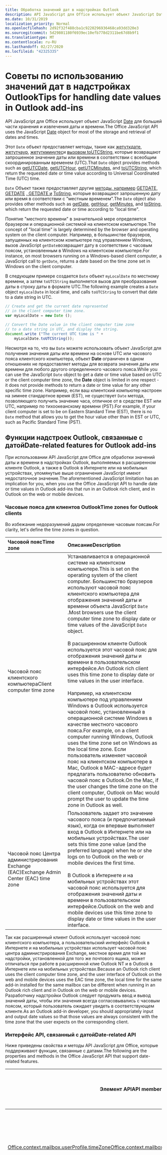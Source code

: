 ```yaml
---
title: Обработка значений дат в надстройках Outlook
description: API JavaScript для Office использует объект JavaScript Date для большей части хранения и извлечения даты и времени.
ms.date: 10/31/2019
localization_priority: Normal
ms.openlocfilehash: 2d92f32f488cba1c9220296936468ca93dd320e3
ms.sourcegitcommit: 5d29801180f6939ec10efb778d2311be67d8b9f1
ms.translationtype: MT
ms.contentlocale: ru-RU
ms.lasthandoff: 02/27/2020
ms.locfileid: "42325335"
---
```

# <a name="tips-for-handling-date-values-in-outlook-add-ins"></a><span data-ttu-id="9c34d-103">Советы по использованию значений дат в надстройках Outlook</span><span class="sxs-lookup"><span data-stu-id="9c34d-103">Tips for handling date values in Outlook add-ins</span></span>

<span data-ttu-id="9c34d-104">API JavaScript для Office использует объект JavaScript [Date](https://www.w3schools.com/jsref/jsref_obj_date.asp) для большей части хранения и извлечения даты и времени.</span><span class="sxs-lookup"><span data-stu-id="9c34d-104">The Office JavaScript API uses the JavaScript [Date](https://www.w3schools.com/jsref/jsref_obj_date.asp) object for most of the storage and retrieval of dates and times.</span></span> 

<span data-ttu-id="9c34d-105">Этот `Date` объект предоставляет методы, такие как [жетуткдате](https://www.w3schools.com/jsref/jsref_getutcdate.asp), [жетутчаур](https://www.w3schools.com/jsref/jsref_getutchours.asp), [жетуткминутес](https://www.w3schools.com/jsref/jsref_getutcminutes.asp)и [вызовом toUTCString](https://www.w3schools.com/jsref/jsref_toutcstring.asp), которые возвращают запрошенное значение даты или времени в соответствии с всеобщим скоординированным временем (UTC).</span><span class="sxs-lookup"><span data-stu-id="9c34d-105">That `Date` object provides methods such as [getUTCDate](https://www.w3schools.com/jsref/jsref_getutcdate.asp), [getUTCHour](https://www.w3schools.com/jsref/jsref_getutchours.asp), [getUTCMinutes](https://www.w3schools.com/jsref/jsref_getutcminutes.asp), and [toUTCString](https://www.w3schools.com/jsref/jsref_toutcstring.asp), which return the requested date or time value according to Universal Coordinated Time (UTC) time.</span></span>

<span data-ttu-id="9c34d-106">`Date` Объект также предоставляет другие [методы, например](https://www.w3schools.com/jsref/jsref_getutchours.asp) [GETDATE, GETDATE](https://www.w3schools.com/jsref/jsref_getutcdate.asp) [, GETDATE и](https://www.w3schools.com/jsref/jsref_getminutes.asp) [ToString](https://www.w3schools.com/jsref/jsref_tostring_date.asp), которые возвращают запрошенную дату или время в соответствии с "местным временем".</span><span class="sxs-lookup"><span data-stu-id="9c34d-106">The `Date` object also provides other methods such as [getDate](https://www.w3schools.com/jsref/jsref_getutcdate.asp), [getHour](https://www.w3schools.com/jsref/jsref_getutchours.asp), [getMinutes](https://www.w3schools.com/jsref/jsref_getminutes.asp), and [toString](https://www.w3schools.com/jsref/jsref_tostring_date.asp), which return the requested date or time according to "local time".</span></span>

<span data-ttu-id="9c34d-107">Понятие "местного времени" в значительной мере определяется браузером и операционной системой на клиентском компьютере.</span><span class="sxs-lookup"><span data-stu-id="9c34d-107">The concept of "local time" is largely determined by the browser and operating system on the client computer.</span></span> <span data-ttu-id="9c34d-108">Например, в большинстве браузеров, запущенных на клиентском компьютере под управлением Windows, вызов JavaScript `getDate`возвращает дату в соответствии с часовым поясом, установленным в Windows на клиентском компьютере.</span><span class="sxs-lookup"><span data-stu-id="9c34d-108">For instance, on most browsers running on a Windows-based client computer, a JavaScript call to `getDate`, returns a date based on the time zone set in Windows on the client computer.</span></span>

<span data-ttu-id="9c34d-109">В следующем примере создается `Date` объект `myLocalDate` по местному времени, а затем `toUTCString` выполняется вызов для преобразования даты в строку даты в формате UTC.</span><span class="sxs-lookup"><span data-stu-id="9c34d-109">The following example creates a `Date` object `myLocalDate` in local time, and calls `toUTCString` to convert that date to a date string in UTC.</span></span>

```js
// Create and get the current date represented 
// in the client computer time zone.
var myLocalDate = new Date (); 

// Convert the Date value in the client computer time zone
// to a date string in UTC, and display the string.
document.write ("The current UTC time is " + 
    myLocalDate.toUTCString());
```

<span data-ttu-id="9c34d-110">Несмотря на то, что вы `Date` можете использовать объект JavaScript для получения значения даты или времени на основе UTC или часового пояса клиентского компьютера, объект **Date** ограничен в одном отношениях не предоставляет методы для возврата значения даты или времени для любого другого определенного часового пояса.</span><span class="sxs-lookup"><span data-stu-id="9c34d-110">While you can use the JavaScript `Date` object to get a date or time value based on UTC or the client computer time zone, the **Date** object is limited in one respect - it does not provide methods to return a date or time value for any other specific time zone.</span></span> <span data-ttu-id="9c34d-111">Например, если ваш клиентский компьютер настроен на зимнее стандартное время (EST), не существует `Date` метода, позволяющего получить значение часа, отличное от в средстве EST или UTC, например по тихоокеанскому времени (PST).</span><span class="sxs-lookup"><span data-stu-id="9c34d-111">For example, if your client computer is set to be on Eastern Standard Time (EST), there is no `Date` method that allows you to get the hour value other than in EST or UTC, such as Pacific Standard Time (PST).</span></span>


## <a name="date-related-features-for-outlook-add-ins"></a><span data-ttu-id="9c34d-112">Функции надстроек Outlook, связанные с датой</span><span class="sxs-lookup"><span data-stu-id="9c34d-112">Date-related features for Outlook add-ins</span></span>

<span data-ttu-id="9c34d-113">При использовании API JavaScript для Office для обработки значений даты и времени в надстройках Outlook, выполняемых в расширенном клиенте Outlook, а также в Outlook в Интернете или на мобильных устройствах, упомянутые выше ограничения JavaScript имеют недостаточное значение.</span><span class="sxs-lookup"><span data-stu-id="9c34d-113">The aforementioned JavaScript limitation has an implication for you, when you use the Office JavaScript API to handle date or time values in Outlook add-ins that run in an Outlook rich client, and in Outlook on the web or mobile devices.</span></span>


### <a name="time-zones-for-outlook-clients"></a><span data-ttu-id="9c34d-114">Часовые пояса для клиентов Outlook</span><span class="sxs-lookup"><span data-stu-id="9c34d-114">Time zones for Outlook clients</span></span>

<span data-ttu-id="9c34d-115">Во избежание недоразумений дадим определение часовым поясам.</span><span class="sxs-lookup"><span data-stu-id="9c34d-115">For clarity, let's define the time zones in question.</span></span>

|<span data-ttu-id="9c34d-116">**Часовой пояс**</span><span class="sxs-lookup"><span data-stu-id="9c34d-116">**Time zone**</span></span>|<span data-ttu-id="9c34d-117">**Описание**</span><span class="sxs-lookup"><span data-stu-id="9c34d-117">**Description**</span></span>|
|:-----|:-----|
|<span data-ttu-id="9c34d-118">Часовой пояс клиентского компьютера</span><span class="sxs-lookup"><span data-stu-id="9c34d-118">Client computer time zone</span></span>|<span data-ttu-id="9c34d-119">Устанавливается в операционной системе на клиентском компьютере.</span><span class="sxs-lookup"><span data-stu-id="9c34d-119">This is set on the operating system of the client computer.</span></span> <span data-ttu-id="9c34d-120">Большинство браузеров используют часовой пояс клиентского компьютера для отображения значений даты и времени объекта JavaScript `Date` .</span><span class="sxs-lookup"><span data-stu-id="9c34d-120">Most browsers use the client computer time zone to display date or time values of the JavaScript `Date` object.</span></span><br/><br/><span data-ttu-id="9c34d-121">В расширенном клиенте Outlook используется этот часовой пояс для отображения значений даты и времени в пользовательском интерфейсе.</span><span class="sxs-lookup"><span data-stu-id="9c34d-121">An Outlook rich client uses this time zone to display date or time values in the user interface.</span></span> <br/><br/><span data-ttu-id="9c34d-122">Например, на клиентском компьютере под управлением Windows в Outlook используется часовой пояс, установленный в операционной системе Windows в качестве местного часового пояса.</span><span class="sxs-lookup"><span data-stu-id="9c34d-122">For example, on a client computer running Windows, Outlook uses the time zone set on Windows as the local time zone.</span></span> <span data-ttu-id="9c34d-123">Если пользователь изменяет часовой пояс на клиентском компьютере в Mac, Outlook в MAC-адресе будет предлагать пользователю обновить часовой пояс в Outlook.</span><span class="sxs-lookup"><span data-stu-id="9c34d-123">On the Mac, if the user changes the time zone on the client computer, Outlook on Mac would prompt the user to update the time zone in Outlook as well.</span></span>|
|<span data-ttu-id="9c34d-124">Часовой пояс Центра администрирования Exchange (EAC)</span><span class="sxs-lookup"><span data-stu-id="9c34d-124">Exchange Admin Center (EAC) time zone</span></span>|<span data-ttu-id="9c34d-125">Пользователь задает это значение часового пояса (и предпочитаемый язык), когда он впервые выполняет вход в Outlook в Интернете или на мобильных устройствах.</span><span class="sxs-lookup"><span data-stu-id="9c34d-125">The user sets this time zone value (and the preferred language) when he or she logs on to Outlook on the web or mobile devices the first time.</span></span> <br/><br/><span data-ttu-id="9c34d-126">В Outlook в Интернете и на мобильных устройствах этот часовой пояс используется для отображения значений даты и времени в пользовательском интерфейсе.</span><span class="sxs-lookup"><span data-stu-id="9c34d-126">Outlook on the web and mobile devices use this time zone to display date or time values in the user interface.</span></span>|

<span data-ttu-id="9c34d-127">Так как расширенный клиент Outlook использует часовой пояс клиентского компьютера, а пользовательский интерфейс Outlook в Интернете и на мобильных устройствах использует часовой пояс центра администрирования Exchange, местное время для той же надстройки, установленной для того же почтового ящика, может отличаться при работе в расширенной клие Outlook NT и в Outlook в Интернете или на мобильных устройствах.</span><span class="sxs-lookup"><span data-stu-id="9c34d-127">Because an Outlook rich client uses the client computer time zone, and the user interface of Outlook on the web and mobile devices uses the EAC time zone, the local time for the same add-in installed for the same mailbox can be different when running in an Outlook rich client and in Outlook on the web or mobile devices.</span></span> <span data-ttu-id="9c34d-128">Разработчику надстройки Outlook следует продумать ввод и вывод значений даты, чтобы эти значения всегда согласовывались с часовым поясом, который пользователь ожидает увидеть в соответствующем клиенте.</span><span class="sxs-lookup"><span data-stu-id="9c34d-128">As an Outlook add-in developer, you should appropriately input and output date values so that those values are always consistent with the time zone that the user expects on the corresponding client.</span></span>


### <a name="date-related-api"></a><span data-ttu-id="9c34d-129">Интерфейс API, связанный с датой</span><span class="sxs-lookup"><span data-stu-id="9c34d-129">Date-related API</span></span>

<span data-ttu-id="9c34d-130">Ниже приведены свойства и методы API JavaScript для Office, которые поддерживают функции, связанные с датами.</span><span class="sxs-lookup"><span data-stu-id="9c34d-130">The following are the properties and methods in the Office JavaScript API that support date-related features.</span></span>

<span data-ttu-id="9c34d-131">**Элемент API**</span><span class="sxs-lookup"><span data-stu-id="9c34d-131">**API member**</span></span>|<span data-ttu-id="9c34d-132">**Представление часового пояса**</span><span class="sxs-lookup"><span data-stu-id="9c34d-132">**Time zone representation**</span></span>|<span data-ttu-id="9c34d-133">**Пример в расширенном клиенте Outlook**</span><span class="sxs-lookup"><span data-stu-id="9c34d-133">**Example in an Outlook rich client**</span></span>|<span data-ttu-id="9c34d-134">**Пример в Outlook в Интернете или на мобильных устройствах**</span><span class="sxs-lookup"><span data-stu-id="9c34d-134">**Example in Outlook on the web or mobile devices**</span></span>
--------------|----------------------------|-------------------------------------|-------------------
[<span data-ttu-id="9c34d-135">Office.context.mailbox.userProfile.timeZone</span><span class="sxs-lookup"><span data-stu-id="9c34d-135">Office.context.mailbox.userProfile.timeZone</span></span>](/javascript/api/outlook/office.userprofile?view=outlook-js-preview#timezone)|<span data-ttu-id="9c34d-136">В расширенном клиенте Outlook это свойство возвращает часовой пояс клиентского компьютера.</span><span class="sxs-lookup"><span data-stu-id="9c34d-136">In an Outlook rich client, this property returns the client computer time zone.</span></span> <span data-ttu-id="9c34d-137">В Outlook в Интернете и мобильных устройствах это свойство возвращает часовой пояс центра администрирования Exchange.</span><span class="sxs-lookup"><span data-stu-id="9c34d-137">In Outlook on the web and mobile devices, this property returns the EAC time zone.</span></span> |<span data-ttu-id="9c34d-138">EST</span><span class="sxs-lookup"><span data-stu-id="9c34d-138">EST</span></span>|<span data-ttu-id="9c34d-139">PST</span><span class="sxs-lookup"><span data-stu-id="9c34d-139">PST</span></span>
<span data-ttu-id="9c34d-140">[Office.context.mailbox.item.dateTimeCreated](../reference/objectmodel/preview-requirement-set/office.context.mailbox.item.md#properties) и [Office.context.mailbox.item.dateTimeModified](../reference/objectmodel/preview-requirement-set/office.context.mailbox.item.md#properties)</span><span class="sxs-lookup"><span data-stu-id="9c34d-140">[Office.context.mailbox.item.dateTimeCreated](../reference/objectmodel/preview-requirement-set/office.context.mailbox.item.md#properties) and [Office.context.mailbox.item.dateTimeModified](../reference/objectmodel/preview-requirement-set/office.context.mailbox.item.md#properties)</span></span>|<span data-ttu-id="9c34d-141">Каждое из этих свойств возвращает объект JavaScript `Date` .</span><span class="sxs-lookup"><span data-stu-id="9c34d-141">Each of these properties returns a JavaScript `Date` object.</span></span> <span data-ttu-id="9c34d-142">Это `Date` значение указано в формате UTC, как показано в следующем примере — `myUTCDate` имеет то же значение, что и в расширенном клиенте Outlook, Outlook в Интернете и на мобильных устройствах.</span><span class="sxs-lookup"><span data-stu-id="9c34d-142">This `Date` value is UTC-correct, as shown in the following example - `myUTCDate` has the same value in an Outlook rich client, Outlook on the web and mobile devices.</span></span><br/><br/>`var myDate = Office.mailbox.item.dateTimeCreated;`<br/>`var myUTCDate = myDate.getUTCDate;`<br/><br/><span data-ttu-id="9c34d-143">Однако вызов `myDate.getDate` возвращает значение даты в часовом поясе клиентского компьютера, которое согласуется с часовым поясом, используемым для отображения значений даты и времени в пользовательском интерфейсе Outlook с расширенными возможностями, но может отличаться от часовых поясов, которые Outlook в Интернете и мобильные устройства используют в своем пользовательском интерфейсе.</span><span class="sxs-lookup"><span data-stu-id="9c34d-143">However, calling  `myDate.getDate` returns a date value in the client computer time zone, which is consistent with the time zone used to display date times values in the Outlook rich client interface, but may be different from the EAC time zone that Outlook on the web and mobile devices use in its user interface.</span></span>|<span data-ttu-id="9c34d-144">Если элемент создан в 9 часов утра в формате времени UTC, для метода</span><span class="sxs-lookup"><span data-stu-id="9c34d-144">If the item is created at 9am UTC:</span></span><br/><br/>`Office.mailbox.item.`<br/><span data-ttu-id="9c34d-145">`dateTimeCreated.getHours` возвращается значение 4 часа утра в формате времени EST.</span><span class="sxs-lookup"><span data-stu-id="9c34d-145">`dateTimeCreated.getHours` returns 4am EST.</span></span><br/><br/><span data-ttu-id="9c34d-146">Если элемент изменен в 11 часов утра в формате времени UTC, для метода</span><span class="sxs-lookup"><span data-stu-id="9c34d-146">If the item is modified at 11am UTC:</span></span><br/><br/>`Office.mailbox.item.`<br/><span data-ttu-id="9c34d-147">`dateTimeModified.getHours` возвращается значение 6 часов утра в формате времени EST.</span><span class="sxs-lookup"><span data-stu-id="9c34d-147">`dateTimeModified.getHours` returns 6am EST.</span></span>|<span data-ttu-id="9c34d-148">Если элемент создан в 9 часов утра в формате времени UTC, для метода</span><span class="sxs-lookup"><span data-stu-id="9c34d-148">If the item creation time is 9am UTC:</span></span><br/><br/>`Office.mailbox.item.`</br><span data-ttu-id="9c34d-149">`dateTimeCreated.getHours` возвращается значение 4 часа утра в формате времени EST.</span><span class="sxs-lookup"><span data-stu-id="9c34d-149">`dateTimeCreated.getHours` returns 4am EST.</span></span><br/><br/><span data-ttu-id="9c34d-150">Если элемент изменен в 11 часов утра в формате времени UTC, для метода</span><span class="sxs-lookup"><span data-stu-id="9c34d-150">If the item is modified at 11am UTC:</span></span><br/><br/>`Office.mailbox.item.`</br><span data-ttu-id="9c34d-151">`dateTimeModified.getHours` возвращается значение 6 часов утра в формате времени EST.</span><span class="sxs-lookup"><span data-stu-id="9c34d-151">`dateTimeModified.getHours` returns 6am EST.</span></span><br/><br/><span data-ttu-id="9c34d-152">Обратите внимание, что если необходимо отобразить время создания или изменения в пользовательском интерфейсе, следует сначала преобразовать время в формат PST, чтобы оно соответствовало формату времени остального пользовательского интерфейса.</span><span class="sxs-lookup"><span data-stu-id="9c34d-152">Notice that if you want to display the creation or modification time in the user interface, you would want to first convert the time to PST to be consistent with the rest of the user interface.</span></span>
[<span data-ttu-id="9c34d-153">Office.context.mailbox.displayNewAppointmentForm</span><span class="sxs-lookup"><span data-stu-id="9c34d-153">Office.context.mailbox.displayNewAppointmentForm</span></span>](../reference/objectmodel/preview-requirement-set/office.context.mailbox.md#methods)|<span data-ttu-id="9c34d-154">Для каждого из параметров _Start_ и _End_ требуется объект JavaScript `Date` .</span><span class="sxs-lookup"><span data-stu-id="9c34d-154">Each of the  _Start_ and _End_ parameters requires a JavaScript `Date` object.</span></span> <span data-ttu-id="9c34d-155">Аргументы должны быть правильно заданы в формате UTC независимо от часового пояса, используемого в пользовательском интерфейсе в расширенном клиенте Outlook или в Интернете или на мобильных устройствах.</span><span class="sxs-lookup"><span data-stu-id="9c34d-155">The arguments should be UTC-correct regardless of the time zone used in the user interface of an Outlook rich client, or Outlook on the web or mobile devices.</span></span>|<span data-ttu-id="9c34d-156">Если значениями начального и конечного времени для формы встречи являются 9 и 11 часов утра в формате времени UTC, следует убедиться, что аргументы `start` и `end` правильны относительно формата времени UTC. Это означает, что для метода</span><span class="sxs-lookup"><span data-stu-id="9c34d-156">If the start and end times for the appointment form are 9am UTC and 11am UTC, then you should assure that the `start` and `end` arguments are UTC-correct, which means:</span></span><br/><br/><ul><li><span data-ttu-id="9c34d-157">`start.getUTCHours` возвращается значение 9 часов утра в формате времени UTC, а для метода</span><span class="sxs-lookup"><span data-stu-id="9c34d-157">`start.getUTCHours` returns 9am UTC</span></span></li><li><span data-ttu-id="9c34d-158">`end.getUTCHours` возвращается значение 11 часов утра в формате времени UTC</span><span class="sxs-lookup"><span data-stu-id="9c34d-158">`end.getUTCHours` returns 11am UTC</span></span></li></ul>|<span data-ttu-id="9c34d-159">Если значениями начального и конечного времени для формы встречи являются 9 и 11 часов утра в формате времени UTC, следует убедиться, что аргументы `start` и `end` правильны относительно формата времени UTC. Это означает, что для метода</span><span class="sxs-lookup"><span data-stu-id="9c34d-159">If the start and end times for the appointment form are 9am UTC and 11am UTC, then you should assure that the `start` and `end` arguments are UTC-correct, which means:</span></span><br/><br/><ul><li><span data-ttu-id="9c34d-160">`start.getUTCHours` возвращается значение 9 часов утра в формате времени UTC, а для метода</span><span class="sxs-lookup"><span data-stu-id="9c34d-160">`start.getUTCHours` returns 9am UTC</span></span></li><li><span data-ttu-id="9c34d-161">`end.getUTCHours` возвращается значение 11 часов утра в формате времени UTC</span><span class="sxs-lookup"><span data-stu-id="9c34d-161">`end.getUTCHours` returns 11am UTC</span></span></li></ul>

## <a name="helper-methods-for-date-related-scenarios"></a><span data-ttu-id="9c34d-162">Вспомогательные методы для сценариев, связанных с датами</span><span class="sxs-lookup"><span data-stu-id="9c34d-162">Helper methods for date-related scenarios</span></span>


<span data-ttu-id="9c34d-163">Как описано в предыдущих разделах, так как "Местное время" для пользователя в Outlook в Интернете или мобильных устройствах может различаться в расширенном клиенте Outlook, но объект JavaScript **Date** поддерживает преобразование только в часовой пояс клиентского компьютера или в формате UTC, API JavaScript для Office предоставляет два вспомогательных метода: [Office. Context. Mailbox. convertToLocalClientTime](../reference/objectmodel/preview-requirement-set/office.context.mailbox.md#methods) и [Office. Context. Mailbox. convertToUtcClientTime](../reference/objectmodel/preview-requirement-set/office.context.mailbox.md#methods).</span><span class="sxs-lookup"><span data-stu-id="9c34d-163">As described in the preceding sections, because the "local time" for a user in Outlook on the web or mobile devices can be different on an Outlook rich client, but the JavaScript **Date** object supports converting to only the client computer time zone or UTC, the Office JavaScript API provides two helper methods: [Office.context.mailbox.convertToLocalClientTime](../reference/objectmodel/preview-requirement-set/office.context.mailbox.md#methods) and [Office.context.mailbox.convertToUtcClientTime](../reference/objectmodel/preview-requirement-set/office.context.mailbox.md#methods).</span></span>

<span data-ttu-id="9c34d-164">Эти вспомогательные методы выполняют какие-либо действия по разным причинам для следующих двух сценариев, связанных с датами, в расширенном клиенте Outlook, Outlook в Интернете и на мобильных устройствах, что позволяет поднимать "однократная однократная" для разных клиентов вашей надстройки.</span><span class="sxs-lookup"><span data-stu-id="9c34d-164">These helper methods take care of any need to handle date or time differently for the following two date-related scenarios, in an Outlook rich client, Outlook on the web and mobile devices, thus reinforcing "write-once" for different clients of your add-in.</span></span>


### <a name="scenario-a-displaying-item-creation-or-modified-time"></a><span data-ttu-id="9c34d-165">Сценарий A. Отображение времени создания или изменения элементов</span><span class="sxs-lookup"><span data-stu-id="9c34d-165">Scenario A: Displaying item creation or modified time</span></span>

<span data-ttu-id="9c34d-166">`Item.dateTimeCreated`При отображении времени создания элемента () или времени изменения (`Item.dateTimeModified`в пользовательском интерфейсе сначала используется `convertToLocalClientTime` для преобразования `Date` объекта, предоставленного этими свойствами, для получения представления словаря в соответствующее местное время.</span><span class="sxs-lookup"><span data-stu-id="9c34d-166">If you are displaying the item creation time (`Item.dateTimeCreated`) or modification time (`Item.dateTimeModified`in the user interface, first use `convertToLocalClientTime` to convert the `Date` object provided by these properties to obtain a dictionary representation in the appropriate local time.</span></span> <span data-ttu-id="9c34d-167">Затем отображаются части даты словаря.</span><span class="sxs-lookup"><span data-stu-id="9c34d-167">Then display the parts of the dictionary date.</span></span> <span data-ttu-id="9c34d-168">Ниже приведен пример этого сценария.</span><span class="sxs-lookup"><span data-stu-id="9c34d-168">The following is an example of this scenario:</span></span>


```js
// This date is UTC-correct.
var myDate = Office.context.mailbox.item.dateTimeCreated;

// Call helper method to get date in dictionary format, 
// represented in the appropriate local time.
// In an Outlook rich client, this is dictionary format 
// in client computer time zone.
// In Outlook on the web or mobile devices, this dictionary 
// format is in EAC time zone.
var myLocalDictionaryDate = Office.context.mailbox.convertToLocalClientTime(myDate);

// Display different parts of the dictionary date.
document.write ("The item was created at " + myLocalDictionaryDate["hours"] + 
    ":" + myLocalDictionaryDate["minutes"]);)
```

<span data-ttu-id="9c34d-169">Обратите `convertToLocalClientTime` внимание, что в Outlook в Интернете или на мобильных устройствах применяется разница между расширенным клиентом Outlook и Outlook в Интернете.</span><span class="sxs-lookup"><span data-stu-id="9c34d-169">Note that `convertToLocalClientTime` takes care of the difference between an Outlook rich client, and Outlook on the web or mobile devices:</span></span>


- <span data-ttu-id="9c34d-170">Если `convertToLocalClientTime` обнаруживается, что текущий узел является полнофункциональным клиентом, метод преобразует `Date` представление в словарь в том же часовом поясе клиентского компьютера, который согласуется с остальным пользовательским интерфейсом расширенного клиента.</span><span class="sxs-lookup"><span data-stu-id="9c34d-170">If `convertToLocalClientTime` detects the current host is a rich client, the method converts the `Date` representation to a dictionary representation in the same client computer time zone, consistent with the rest of the rich client user interface.</span></span>
    
- <span data-ttu-id="9c34d-171">Если `convertToLocalClientTime` обнаруживается, что текущий узел находится в Outlook в Интернете или на мобильных устройствах, метод преобразует представление правильного `Date` формата времени в формате UTC в формат словаря в часовом поясе центра администрирования Exchange в соответствии с остальной частью Outlook в веб-интерфейсе или пользовательском интерфейсе мобильных устройств.</span><span class="sxs-lookup"><span data-stu-id="9c34d-171">If `convertToLocalClientTime` detects the current host is Outlook on the web or mobile devices, the method converts the UTC-correct `Date` representation to a dictionary format in the EAC time zone, consistent with the rest of the Outlook on the web or mobile devices user interface.</span></span>
    

### <a name="scenario-b-displaying-start-and-end-dates-in-a-new-appointment-form"></a><span data-ttu-id="9c34d-172">Сценарий Б. Отображение дат начала и окончания в форме создания встречи</span><span class="sxs-lookup"><span data-stu-id="9c34d-172">Scenario B: Displaying start and end dates in a new appointment form</span></span>

<span data-ttu-id="9c34d-173">Если вы используете в качестве входных данных различные части значения даты и времени, представленные в местном времени, и хотите предоставить это входное значение словаря в качестве времени начала или окончания в форме встречи, сначала используйте `convertToUtcClientTime` вспомогательный метод для преобразования значения словаря в соответствующий `Date` объект в формате UTC.</span><span class="sxs-lookup"><span data-stu-id="9c34d-173">If you are obtaining as input different parts of a date-time value represented in the local time, and would like to provide this dictionary input value as a start or end time in an appointment form, first use the `convertToUtcClientTime` helper method to convert the dictionary value to a UTC-correct `Date` object.</span></span>

<span data-ttu-id="9c34d-p110">В указанном ниже примере предположим, что `myLocalDictionaryStartDate` и `myLocalDictionaryEndDate` — значения даты и времени в формате словаря, полученные от пользователя. Эти значения берут за основу местное время, зависящее от ведущего приложения.</span><span class="sxs-lookup"><span data-stu-id="9c34d-p110">In the following example, assume  `myLocalDictionaryStartDate` and `myLocalDictionaryEndDate` are date-time values in dictionary format that you have obtained from the user. These values are based on the local time, dependent on the host application.</span></span>

```js
var myUTCCorrectStartDate = Office.context.mailbox.convertToUtcClientTime(myLocalDictionaryStartDate);
var myUTCCorrectEndDate = Office.context.mailbox.convertToUtcClientTime(myLocalDictionaryEndDate);

```

<span data-ttu-id="9c34d-176">В результате получаются значения `myUTCCorrectStartDate` и `myUTCCorrectEndDate`, соответствующие формату UTC.</span><span class="sxs-lookup"><span data-stu-id="9c34d-176">The resultant values,  `myUTCCorrectStartDate` and `myUTCCorrectEndDate`, are UTC-correct.</span></span> <span data-ttu-id="9c34d-177">Затем передайте `Date` эти объекты в качестве аргументов для параметров _Start_ и _End_ `Mailbox.displayNewAppointmentForm` метода, чтобы отобразить форму новой встречи.</span><span class="sxs-lookup"><span data-stu-id="9c34d-177">Then pass these `Date` objects as arguments for the _Start_ and _End_ parameters of the `Mailbox.displayNewAppointmentForm` method to display the new appointment form.</span></span>

<span data-ttu-id="9c34d-178">Обратите `convertToUtcClientTime` внимание, что в Outlook в Интернете или на мобильных устройствах применяется разница между расширенным клиентом Outlook и Outlook в Интернете.</span><span class="sxs-lookup"><span data-stu-id="9c34d-178">Note that `convertToUtcClientTime` takes care of the difference between an Outlook rich client, and Outlook on the web or mobile devices:</span></span>


- <span data-ttu-id="9c34d-179">Если `convertToUtcClientTime` обнаруживается, что текущий узел является расширенным клиентом Outlook, метод просто преобразует представление словаря в `Date` объект.</span><span class="sxs-lookup"><span data-stu-id="9c34d-179">If `convertToUtcClientTime` detects the current host is an Outlook rich client, the method simply converts the dictionary representation to a `Date` object.</span></span> <span data-ttu-id="9c34d-180">Этот `Date` объект является правильным временем в формате UTC, как `displayNewAppointmentForm`ожидалось.</span><span class="sxs-lookup"><span data-stu-id="9c34d-180">This `Date` object is UTC-correct, as expected by `displayNewAppointmentForm`.</span></span>
    
- <span data-ttu-id="9c34d-181">Если `convertToUtcClientTime` обнаруживается, что текущий узел находится в Outlook в Интернете или на мобильных устройствах, метод преобразует формат словаря значений даты и времени, выраженный в часовом поясе центра `Date` администрирования Exchange, в объект.</span><span class="sxs-lookup"><span data-stu-id="9c34d-181">If `convertToUtcClientTime` detects the current host is Outlook on the web or mobile devices, the method converts the dictionary format of the date and time values expressed in the EAC time zone to a `Date` object.</span></span> <span data-ttu-id="9c34d-182">Этот `Date` объект является правильным временем в формате UTC, как `displayNewAppointmentForm`ожидалось.</span><span class="sxs-lookup"><span data-stu-id="9c34d-182">This `Date` object is UTC-correct, as expected by `displayNewAppointmentForm`.</span></span>
    
## <a name="see-also"></a><span data-ttu-id="9c34d-183">См. также</span><span class="sxs-lookup"><span data-stu-id="9c34d-183">See also</span></span>

- [<span data-ttu-id="9c34d-184">Развертывание и установка надстроек Outlook для тестирования</span><span class="sxs-lookup"><span data-stu-id="9c34d-184">Deploy and install Outlook add-ins for testing</span></span>](testing-and-tips.md)